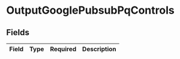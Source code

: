 # OutputGooglePubsubPqControls


## Fields

| Field       | Type        | Required    | Description |
| ----------- | ----------- | ----------- | ----------- |